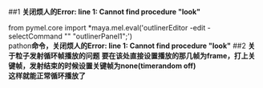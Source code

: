 ##1 **关闭烦人的Error: line 1: Cannot find procedure "look"**

from pymel.core import *maya.mel.eval('outlinerEditor -edit -selectCommand "" "outlinerPanel1";')  
pathon**命令，关闭烦人的Error: line 1: Cannot find procedure "look"**
##2 **关于粒子发射循环帧播放的问题**
**要在该处直接设置播放的那几帧为frame，打上关键帧，发射结束的时候设置关键帧为none(timerandom off)  
这样就能正常循环播放了**
